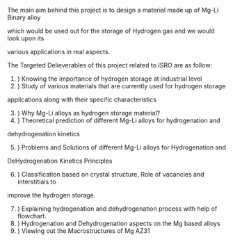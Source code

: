 ﻿The main aim behind this project is to design a material made up of Mg-Li Binary alloy

which would be used out for the storage of Hydrogen gas and we would look upon its

various applications in real aspects.

The Targeted Delieverables of this project related to ISRO are as follow:

1. ) Knowing the importance of hydrogen storage at industrial level
2. ) Study of various materials that are currently used for hydrogen storage

applications along with their specific characteristics

3. ) Why Mg-Li alloys as hydrogen storage material?
4. ) Theoretical prediction of different Mg-Li alloys for hydrogenation and

dehydrogenation kinetics

5. ) Problems and Solutions of different Mg-Li alloys for Hydrogenation and

DeHydrogenation Kinetics Principles

6. ) Classification based on crystal structure, Role of vacancies and interstitials to

improve the hydrogen storage.

7. ) Explaining hydrogenation and dehydrogenation process with help of flowchart.
8. ) Hydrogenation and Dehydrogenation aspects on the Mg based alloys
9. ) Viewing out the Macrostructures of Mg AZ31
